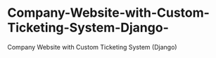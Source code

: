 # Company-Website-with-Custom-Ticketing-System-Django-
Company Website with Custom Ticketing System (Django)
